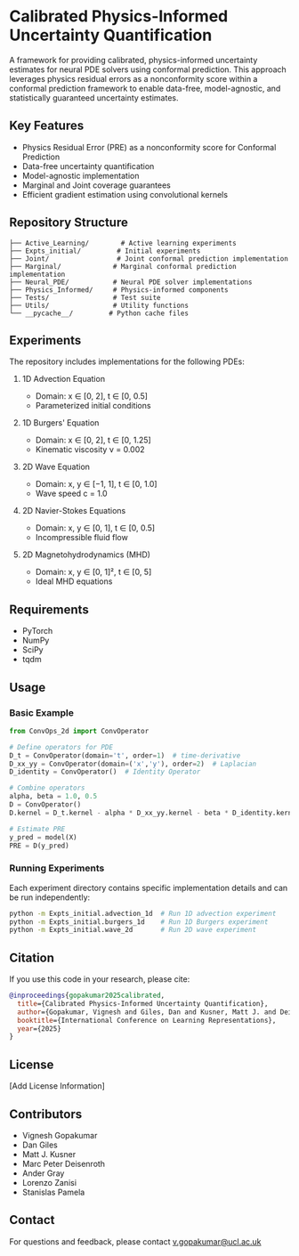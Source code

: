 # Calibrated Physics-Informed Uncertainty Quantification

A framework for providing calibrated, physics-informed uncertainty estimates for neural PDE solvers using conformal prediction. This approach leverages physics residual errors as a nonconformity score within a conformal prediction framework to enable data-free, model-agnostic, and statistically guaranteed uncertainty estimates.

## Key Features

- Physics Residual Error (PRE) as a nonconformity score for Conformal Prediction
- Data-free uncertainty quantification
- Model-agnostic implementation
- Marginal and Joint coverage guarantees
- Efficient gradient estimation using convolutional kernels

## Repository Structure

```
├── Active_Learning/        # Active learning experiments
├── Expts_initial/         # Initial experiments
├── Joint/                 # Joint conformal prediction implementation
├── Marginal/             # Marginal conformal prediction implementation
├── Neural_PDE/           # Neural PDE solver implementations
├── Physics_Informed/     # Physics-informed components
├── Tests/                # Test suite
├── Utils/                # Utility functions
└── __pycache__/         # Python cache files
```

## Experiments

The repository includes implementations for the following PDEs:

1. 1D Advection Equation
   - Domain: x ∈ [0, 2], t ∈ [0, 0.5]
   - Parameterized initial conditions

2. 1D Burgers' Equation
   - Domain: x ∈ [0, 2], t ∈ [0, 1.25]
   - Kinematic viscosity ν = 0.002

3. 2D Wave Equation
   - Domain: x, y ∈ [−1, 1], t ∈ [0, 1.0]
   - Wave speed c = 1.0

4. 2D Navier-Stokes Equations
   - Domain: x, y ∈ [0, 1], t ∈ [0, 0.5]
   - Incompressible fluid flow

5. 2D Magnetohydrodynamics (MHD)
   - Domain: x, y ∈ [0, 1]², t ∈ [0, 5]
   - Ideal MHD equations

## Requirements

- PyTorch
- NumPy
- SciPy
- tqdm

## Usage

### Basic Example

```python
from ConvOps_2d import ConvOperator

# Define operators for PDE
D_t = ConvOperator(domain='t', order=1)  # time-derivative
D_xx_yy = ConvOperator(domain=('x','y'), order=2)  # Laplacian
D_identity = ConvOperator()  # Identity Operator

# Combine operators
alpha, beta = 1.0, 0.5
D = ConvOperator()
D.kernel = D_t.kernel - alpha * D_xx_yy.kernel - beta * D_identity.kernel

# Estimate PRE
y_pred = model(X)
PRE = D(y_pred)
```

### Running Experiments

Each experiment directory contains specific implementation details and can be run independently:

```bash
python -m Expts_initial.advection_1d  # Run 1D advection experiment
python -m Expts_initial.burgers_1d    # Run 1D Burgers experiment
python -m Expts_initial.wave_2d       # Run 2D wave experiment
```

## Citation

If you use this code in your research, please cite:

```bibtex
@inproceedings{gopakumar2025calibrated,
  title={Calibrated Physics-Informed Uncertainty Quantification},
  author={Gopakumar, Vignesh and Giles, Dan and Kusner, Matt J. and Deisenroth, Marc Peter and Gray, Ander and Zanisi, Lorenzo and Pamela, Stanislas},
  booktitle={International Conference on Learning Representations},
  year={2025}
}
```

## License

[Add License Information]

## Contributors

- Vignesh Gopakumar
- Dan Giles
- Matt J. Kusner
- Marc Peter Deisenroth
- Ander Gray
- Lorenzo Zanisi
- Stanislas Pamela

## Contact

For questions and feedback, please contact v.gopakumar@ucl.ac.uk
